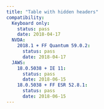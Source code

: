 ```yaml
---
title: "Table with hidden headers"
compatibility:
  Keyboard only:
    status: pass
    date: 2018-04-17
  NVDA:
    2018.1 + FF Quantum 59.0.2:
      status: pass
      date: 2018-04-17
  JAWS:
    18.0.5038 + IE 11:
      status: pass
      date: 2018-06-15
    18.0.5038 + FF ESR 52.8.1:
      status: pass
      date: 2018-06-15
---
```

